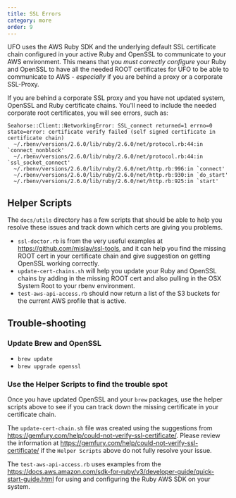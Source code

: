 ```yaml
---
title: SSL Errors
category: more
order: 9
---
```


UFO uses the AWS Ruby SDK and the underlying default SSL certificate chain configured in your active Ruby and
OpenSSL to communicate to your AWS environment. This means that you _must correctly configure_ your Ruby and OpenSSL to have all the needed ROOT certificates for UFO to be able to communicate to AWS - _especially_ if you are behind a proxy or a corporate SSL-Proxy.

If you are behind a corporate SSL proxy and you have not updated system, OpenSSL and Ruby certificate chains. You'll need to include the needed corporate root certificates, you will see errors, such as:

```
Seahorse::Client::NetworkingError: SSL_connect returned=1 errno=0 state=error: certificate verify failed (self signed certificate in certificate chain)
  ~/.rbenv/versions/2.6.0/lib/ruby/2.6.0/net/protocol.rb:44:in `connect_nonblock'
  ~/.rbenv/versions/2.6.0/lib/ruby/2.6.0/net/protocol.rb:44:in `ssl_socket_connect'
  ~/.rbenv/versions/2.6.0/lib/ruby/2.6.0/net/http.rb:996:in `connect'
  ~/.rbenv/versions/2.6.0/lib/ruby/2.6.0/net/http.rb:930:in `do_start'
  ~/.rbenv/versions/2.6.0/lib/ruby/2.6.0/net/http.rb:925:in `start'
```

## Helper Scripts

The `docs/utils` directory has a few scripts that should be able to help you resolve these issues and track down which certs are giving you problems.

- `ssl-doctor.rb` is from the very useful examples at <https://github.com/mislav/ssl-tools>, and it can help you find the missing ROOT cert in your certificate chain and give suggestion on getting OpenSSL working correctly.
- `update-cert-chains.sh` will help you update your Ruby and OpenSSL chains by adding in the missing ROOT cert and also pulling in the OSX System Root to your rbenv environment.
- `test-aws-api-access.rb` should now return a list of the S3 buckets for the current AWS profile that is active.

## Trouble-shooting

### Update Brew and OpenSSL

- `brew update`
- `brew upgrade openssl`

### Use the Helper Scripts to find the trouble spot

Once you have updated OpenSSL and your `brew` packages, use the helper scripts above to see if you can track down the missing certificate in your certificate chain.

The `update-cert-chain.sh` file was created using the suggestions from <https://gemfury.com/help/could-not-verify-ssl-certificate/>. Please review the information at <https://gemfury.com/help/could-not-verify-ssl-certificate/> if the `Helper Scripts` above do not fully resolve your issue.

The `test-aws-api-access.rb` uses examples from the <https://docs.aws.amazon.com/sdk-for-ruby/v3/developer-guide/quick-start-guide.html> for using and configuring the Ruby AWS SDK on your system.